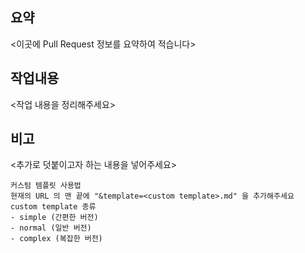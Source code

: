 ## 요약
<이곳에 Pull Request 정보를 요약하여 적습니다>
 
## 작업내용
<작업 내용을 정리해주세요>
 
## 비고
<추가로 덧붙이고자 하는 내용을 넣어주세요>
 
```
커스텀 템플릿 사용법
현재의 URL 의 맨 끝에 "&template=<custom template>.md" 을 추가해주세요
custom template 종류
- simple (간편한 버전)
- normal (일반 버전)
- complex (복잡한 버전)
```